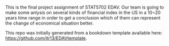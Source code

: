 This is the final project assignment of STAT5702 EDAV. Our team is going to make some anlysis on several kinds of financial index in the US in a 10~20 years time range in order to get a conclusion which of them can represent the change of economical situation better.

This repo was initially generated from a bookdown template available here: https://github.com/jtr13/EDAVtemplate.


